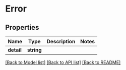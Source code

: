 # Error

## Properties
Name | Type | Description | Notes
------------ | ------------- | ------------- | -------------
**detail** | **string** |  | 

[[Back to Model list]](../../README.md#documentation-for-models) [[Back to API list]](../../README.md#documentation-for-api-endpoints) [[Back to README]](../../README.md)



